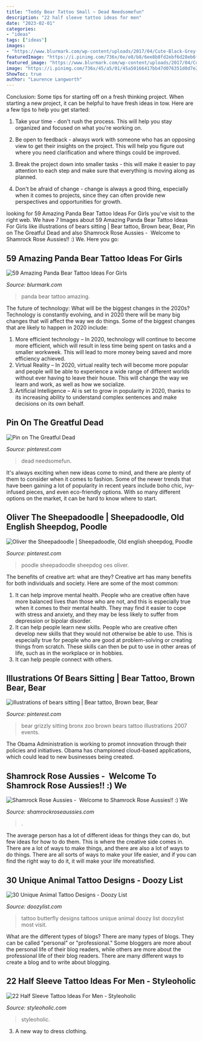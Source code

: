 ```yaml
---
title: "Teddy Bear Tattoo Small ~ Dead Needsomefun"
description: "22 half sleeve tattoo ideas for men"
date: "2023-02-01"
categories:
- "ideas"
tags: ["ideas"]
images:
- "https://www.blurmark.com/wp-content/uploads/2017/04/Cute-Black-Grey-Panda-Bear-On-Thigh.jpg"
featuredImage: "https://i.pinimg.com/736x/6e/e8/b8/6ee8b8fd2ebf6d28eb6fc3985ed95298--dead.jpg"
featured_image: "https://www.blurmark.com/wp-content/uploads/2017/04/Cute-Black-Grey-Panda-Bear-On-Thigh.jpg"
image: "https://i.pinimg.com/736x/45/a5/01/45a50166417bb47d076351d0d7e22183--bronx-zoo-grizzly.jpg"
ShowToc: true
author: "Laurence Langworth"
---
```



Conclusion: Some tips for starting off on a fresh thinking project.
When starting a new project, it can be helpful to have fresh ideas in tow. Here are a few tips to help you get started:
1. Take your time - don't rush the process. This will help you stay organized and focused on what you're working on.

2. Be open to feedback - always work with someone who has an opposing view to get their insights on the project. This will help you figure out where you need clarification and where things could be improved.

3. Break the project down into smaller tasks - this will make it easier to pay attention to each step and make sure that everything is moving along as planned.

4. Don't be afraid of change - change is always a good thing, especially when it comes to projects, since they can often provide new perspectives and opportunities for growth.

	

		
looking for 59 Amazing Panda Bear Tattoo Ideas For Girls you've visit to the right web. We have 7 Images about 59 Amazing Panda Bear Tattoo Ideas For Girls like illustrations of bears sitting | Bear tattoo, Brown bear, Bear, Pin on The Greatful Dead and also Shamrock Rose Aussies - ﻿﻿﻿ Welcome to Shamrock Rose Aussies!! :) We. Here you go:
		
    
## 59 Amazing Panda Bear Tattoo Ideas For Girls

<img loading=lazy src="https://www.blurmark.com/wp-content/uploads/2017/04/Cute-Black-Grey-Panda-Bear-On-Thigh.jpg" onerror="this.onerror=null;this.src='https://tse1.mm.bing.net/th?id=OIP.2LVPK7uNLmq0pmzR-9EilAHaHa&amp;pid=15.1';" alt="59 Amazing Panda Bear Tattoo Ideas For Girls">

_Source: blurmark.com_

>panda bear tattoo amazing. 

	

The future of technology: What will be the biggest changes in the 2020s?
Technology is constantly evolving, and in 2020 there will be many big changes that will affect the way we do things. Some of the biggest changes that are likely to happen in 2020 include: 
1. More efficient technology – In 2020, technology will continue to become more efficient, which will result in less time being spent on tasks and a smaller workweek. This will lead to more money being saved and more efficiency achieved. 
2. Virtual Reality – In 2020, virtual reality tech will become more popular and people will be able to experience a wide range of different worlds without ever having to leave their house. This will change the way we learn and work, as well as how we socialize. 
3. Artificial Intelligence – AI is set to grow in popularity in 2020, thanks to its increasing ability to understand complex sentences and make decisions on its own behalf.

    
## Pin On The Greatful Dead

<img loading=lazy src="https://i.pinimg.com/736x/6e/e8/b8/6ee8b8fd2ebf6d28eb6fc3985ed95298--dead.jpg" onerror="this.onerror=null;this.src='https://tse2.mm.bing.net/th?id=OIP.UxDp4_8r_9rL0NCwSBRUWwHaKt&amp;pid=15.1';" alt="Pin on The Greatful Dead">

_Source: pinterest.com_

>dead needsomefun. 

	

It's always exciting when new ideas come to mind, and there are plenty of them to consider when it comes to fashion. Some of the newer trends that have been gaining a lot of popularity in recent years include boho chic, ivy-infused pieces, and even eco-friendly options. With so many different options on the market, it can be hard to know where to start.

    
## Oliver The Sheepadoodle | Sheepadoodle, Old English Sheepdog, Poodle

<img loading=lazy src="https://i.pinimg.com/736x/b6/3b/cb/b63bcb9e0d8cae0f120ef04ac3c6ea70.jpg" onerror="this.onerror=null;this.src='https://tse1.mm.bing.net/th?id=OIP.-UqPW7scyHUc1dPEGxeLVwHaJ4&amp;pid=15.1';" alt="Oliver the Sheepadoodle | Sheepadoodle, Old english sheepdog, Poodle">

_Source: pinterest.com_

>poodle sheepadoodle sheepdog oes oliver. 

	

The benefits of creative art: what are they?
Creative art has many benefits for both individuals and society. Here are some of the most common: 
1) It can help improve mental health. People who are creative often have more balanced lives than those who are not, and this is especially true when it comes to their mental health. They may find it easier to cope with stress and anxiety, and they may be less likely to suffer from depression or bipolar disorder.
2) It can help people learn new skills. People who are creative often develop new skills that they would not otherwise be able to use. This is especially true for people who are good at problem-solving or creating things from scratch. These skills can then be put to use in other areas of life, such as in the workplace or in hobbies.
3) It can help people connect with others.

    
## Illustrations Of Bears Sitting | Bear Tattoo, Brown Bear, Bear

<img loading=lazy src="https://i.pinimg.com/736x/45/a5/01/45a50166417bb47d076351d0d7e22183--bronx-zoo-grizzly.jpg" onerror="this.onerror=null;this.src='https://tse3.mm.bing.net/th?id=OIP.8BEL9FVF7LbdRA_7dCLpdwHaLH&amp;pid=15.1';" alt="illustrations of bears sitting | Bear tattoo, Brown bear, Bear">

_Source: pinterest.com_

>bear grizzly sitting bronx zoo brown bears tattoo illustrations 2007 events. 

	

The Obama Administration is working to promot innovation through their policies and initiatives. Obama has championed cloud-based applications, which could lead to new businesses being created.

    
## Shamrock Rose Aussies - ﻿﻿﻿ Welcome To Shamrock Rose Aussies!! :) We

<img loading=lazy src="http://shamrockroseaussies.com/yahoo_site_admin/assets/images/DSC_0576.13110654_std.jpg" onerror="this.onerror=null;this.src='https://tse2.mm.bing.net/th?id=OIP.BLTOL6XPwbDDRtMsusZ51AHaGR&amp;pid=15.1';" alt="Shamrock Rose Aussies - ﻿﻿﻿ Welcome to Shamrock Rose Aussies!! :) We">

_Source: shamrockroseaussies.com_

>. 

	

The average person has a lot of different ideas for things they can do, but few ideas for how to do them. This is where the creative side comes in. There are a lot of ways to make things, and there are also a lot of ways to do things. There are all sorts of ways to make your life easier, and if you can find the right way to do it, it will make your life moreatisfied.

    
## 30 Unique Animal Tattoo Designs - Doozy List

<img loading=lazy src="http://doozylist.com/wp-content/uploads/2017/08/Black-Butterfly-Tattoo.jpg" onerror="this.onerror=null;this.src='https://tse4.mm.bing.net/th?id=OIP.JiRtpev4xlo6bNeexnkAPQHaK3&amp;pid=15.1';" alt="30 Unique Animal Tattoo Designs - Doozy List">

_Source: doozylist.com_

>tattoo butterfly designs tattoos unique animal doozy list doozylist most visit. 

	

What are the different types of blogs?
There are many types of blogs. They can be called "personal" or "professional." Some bloggers are more about the personal life of their blog readers, while others are more about the professional life of their blog readers. There are many different ways to create a blog and to write about blogging.

    
## 22 Half Sleeve Tattoo Ideas For Men - Styleoholic

<img loading=lazy src="https://i.styleoholic.com/2017/01/Red-roses-tattoo.jpg" onerror="this.onerror=null;this.src='https://tse3.mm.bing.net/th?id=OIP.2LxS_gLu8RfRDZLSNumVTQHaJ4&amp;pid=15.1';" alt="22 Half Sleeve Tattoo Ideas For Men - Styleoholic">

_Source: styleoholic.com_

>styleoholic. 

	

3. A new way to dress clothing.

